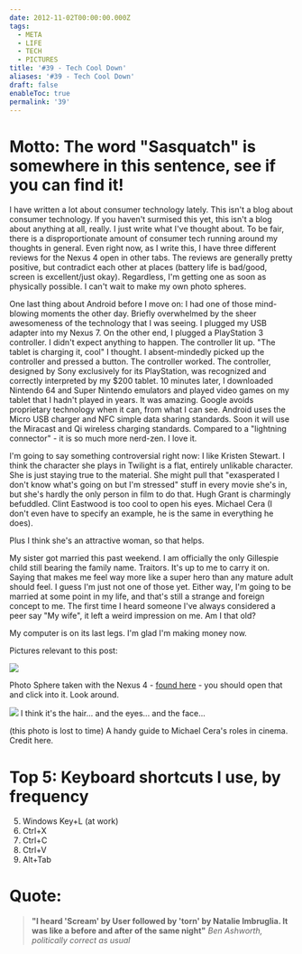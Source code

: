 ```yaml
---
date: 2012-11-02T00:00:00.000Z
tags:
  - META
  - LIFE
  - TECH
  - PICTURES
title: '#39 - Tech Cool Down'
aliases: '#39 - Tech Cool Down'
draft: false
enableToc: true
permalink: '39'
---
```


# Motto: The word "Sasquatch" is somewhere in this sentence, see if you can find it!

I have written a lot about consumer technology lately. This isn't a blog about consumer technology. If you haven't surmised this yet, this isn't a blog about anything at all, really. I just write what I've thought about. To be fair, there is a disproportionate amount of consumer tech running around my thoughts in general. Even right now, as I write this, I have three different reviews for the Nexus 4 open in other tabs. The reviews are generally pretty positive, but contradict each other at places (battery life is bad/good, screen is excellent/just okay). Regardless, I'm getting one as soon as physically possible. I can't wait to make my own photo spheres.

One last thing about Android before I move on: I had one of those mind-blowing moments the other day. Briefly overwhelmed by the sheer awesomeness of the technology that I was seeing. I plugged my USB adapter into my Nexus 7. On the other end, I plugged a PlayStation 3 controller. I didn't expect anything to happen. The controller lit up. "The tablet is charging it, cool" I thought. I absent-mindedly picked up the controller and pressed a button. The controller worked. The controller, designed by Sony exclusively for its PlayStation, was recognized and correctly interpreted by my $200 tablet. 10 minutes later, I downloaded Nintendo 64 and Super Nintendo emulators and played video games on my tablet that I hadn't played in years. It was amazing. Google avoids proprietary technology when it can, from what I can see. Android uses the Micro USB charger and NFC simple data sharing standards. Soon it will use the Miracast and Qi wireless charging standards. Compared to a "lightning connector" - it is so much more nerd-zen. I love it.

I'm going to say something controversial right now: I like Kristen Stewart. I think the character she plays in Twilight is a flat, entirely unlikable character. She is just staying true to the material. She might pull that "exasperated I don't know what's going on but I'm stressed" stuff in every movie she's in, but she's hardly the only person in film to do that. Hugh Grant is charmingly befuddled. Clint Eastwood is too cool to open his eyes. Michael Cera (I don't even have to specify an example, he is the same in everything he does).

Plus I think she's an attractive woman, so that helps.

My sister got married this past weekend. I am officially the only Gillespie child still bearing the family name. Traitors. It's up to me to carry it on. Saying that makes me feel way more like a super hero than any mature adult should feel. I guess I'm just not one of those yet. Either way, I'm going to be married at some point in my life, and that's still a strange and foreign concept to me. The first time I heard someone I've always considered a peer say "My wife", it left a weird impression on me. Am I that old?

My computer is on its last legs. I'm glad I'm making money now.

Pictures relevant to this post:

![](assets/39-1.jpg)

Photo Sphere taken with the Nexus 4 - [found here](https://plus.google.com/u/0/+Nexus/posts/6xXPoxdHupW) - you should open that and click into it. Look around.

![](assets/39-2.jpg)
I think it's the hair... and the eyes... and the face... 

(this photo is lost to time)
A handy guide to Michael Cera's roles in cinema. Credit here.

# Top 5: Keyboard shortcuts I use, by frequency
5. Windows Key+L (at work)
4. Ctrl+X
3. Ctrl+C
2. Ctrl+V
1. Alt+Tab

# Quote:
> **"I heard 'Scream' by User followed by 'torn' by Natalie Imbruglia. It was like a before and after of the same night"**
<cite>Ben Ashworth, politically correct as usual</cite>
